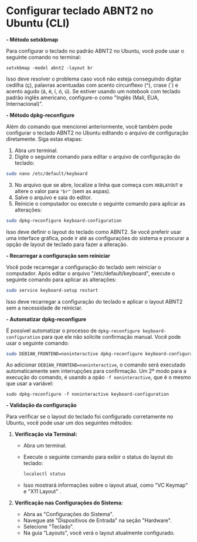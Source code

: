 # Configurar teclado ABNT2 no Ubuntu (CLI)

**- Método setxkbmap**

Para configurar o teclado no padrão ABNT2 no Ubuntu, você pode usar o seguinte comando no terminal:

```
setxkbmap -model abnt2 -layout br
```

Isso deve resolver o problema caso você não esteja conseguindo digitar cedilha (ç), palavras acentuadas com acento circunflexo (^), crase (`) e acento agudo (á, é, í, ó, ú). 
Se estiver usando um notebook com teclado padrão inglês americano, configure-o como "Inglês (Mali, EUA, Internacional)". 

**- Método dpkg-reconfigure**

Além do comando que mencionei anteriormente, você também pode configurar o teclado ABNT2 no Ubuntu editando o arquivo de configuração diretamente. 
Siga estas etapas:

1. Abra um terminal.
2. Digite o seguinte comando para editar o arquivo de configuração do teclado:

```bash
sudo nano /etc/default/keyboard
```

3. No arquivo que se abre, localize a linha que começa com `XKBLAYOUT` e altere o valor para `"br"` (sem as aspas).
4. Salve o arquivo e saia do editor.
5. Reinicie o computador ou execute o seguinte comando para aplicar as alterações:

```bash
sudo dpkg-reconfigure keyboard-configuration
```

Isso deve definir o layout do teclado como ABNT2. Se você preferir usar uma interface gráfica, pode ir até as configurações do sistema e procurar a opção de layout de teclado para fazer a alteração.

**- Recarregar a configuração sem reiniciar**

Você pode recarregar a configuração do teclado sem reiniciar o computador. Após editar o arquivo "/etc/default/keyboard", execute o seguinte comando para aplicar as alterações:

```bash
sudo service keyboard-setup restart
```

Isso deve recarregar a configuração do teclado e aplicar o layout ABNT2 sem a necessidade de reiniciar.

**- Automatizar dpkg-reconfigure**

É possível automatizar o processo de `dpkg-reconfigure keyboard-configuration` para que ele não solicite confirmação manual. Você pode usar o seguinte comando:

```bash
sudo DEBIAN_FRONTEND=noninteractive dpkg-reconfigure keyboard-configuration
```

Ao adicionar `DEBIAN_FRONTEND=noninteractive`, o comando será executado automaticamente sem interrupções para confirmação.
Um 2º modo para a execução do comando, é usando a opão `-f noninteractive`, que é o mesmo que usar a variável:

```
sudo dpkg-reconfigure -f noninteractive keyboard-configuration
```

**- Validação da configuração**

Para verificar se o layout do teclado foi configurado corretamente no Ubuntu, você pode usar um dos seguintes métodos:

1. **Verificação via Terminal:**
   
   - Abra um terminal.
   
   - Execute o seguinte comando para exibir o status do layout do teclado:
     
     ```bash
     localectl status
     ```
   
   - Isso mostrará informações sobre o layout atual, como "VC Keymap" e "X11 Layout" .

2. **Verificação nas Configurações do Sistema:**
   
   - Abra as "Configurações do Sistema".
   - Navegue até "Dispositivos de Entrada" na seção "Hardware".
   - Selecione "Teclado".
   - Na guia "Layouts", você verá o layout atualmente configurado.

